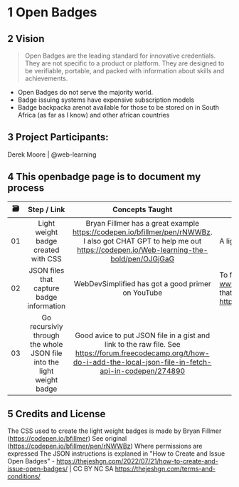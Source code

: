 <!---
  What goes into a readme file

  1. Add your project title. Make sure it matches the above name ##
  2. Insert Vision Statement > 
  Below you can add a short bullet points rational for the project (2, 3 bullets max.)
  3. Add the names of the project lead. Use your GitHub username. If there are teammates, add these details 
  4. Offer some structure with a table 
  5. Conclude with credits and license
  
  --->



# 1 Open Badges 

## 2 Vision 
> Open Badges are the leading standard for innovative credentials. They are not specific to a product or platform. They are designed to be verifiable, portable, and packed with information about skills and achievements.
* Open Badges do not serve the majority world. 
* Badge issuing systems have expensive subscription models
* Badge backpacka arenot available for those to be stored on in South Africa (as far as I know) and other african countries 

## 3 Project Participants:
Derek Moore | @web-learning

## 4 This openbadge page is to document my process 

|  🗃️     |              Step /  Link              |                       Concepts Taught                       |                     Development Goal                 |                             
| :---: | :------------------------------------: | :---------------------------------------------------------: | ----------------------------------------------------------- |
| 01 | Light weight badge created with CSS | Bryan Fillmer has a great example https://codepen.io/bfillmer/pen/rNWWBz. I also got CHAT GPT to help me out https://codepen.io/Web-learning-the-bold/pen/OJGjGaG | A lightweight badge that can be modified | 
| 02 | JSON files that capture badge information | WebDevSimplified has got a good primer on YouTube  | To fetch in data from a separate json file www.webdevsimplified.com. I liked this codepen that pulled in JSOn data from https://codepen.io/stevenventimiglia/pen/GEEoPe | 
| 03 | Go recursivly through the whole JSON file into the light weight badge | Good avice to put JSON file in a gist and link to the raw file. See https://forum.freecodecamp.org/t/how-do-i-add-the-local-json-file-in-fetch-api-in-codepen/274890| | 


   

## 5 Credits and License

The CSS used to create the light weight badges is made by Bryan Fillmer (https://codepen.io/bfillmer) See original (https://codepen.io/bfillmer/pen/rNWWBz) Where permissions are expressed 
The JSON instructions is explaned in "How to Create and Issue Open Badges" - https://thejeshgn.com/2022/07/21/how-to-create-and-issue-open-badges/ | CC BY NC SA https://thejeshgn.com/terms-and-conditions/ 
